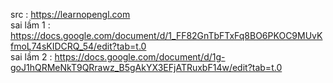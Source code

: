 src : https://learnopengl.com
<br>
sai lầm 1 : https://docs.google.com/document/d/1_FF82GnTbFTxFq8BO6PKOC9MUvKfmoL74sKIDCRQ_54/edit?tab=t.0
<br>
sai lầm 2 : https://docs.google.com/document/d/1g-goJ1hQRMeNkT9QRrawz_B5gAkYX3EFjATRuxbF14w/edit?tab=t.0
